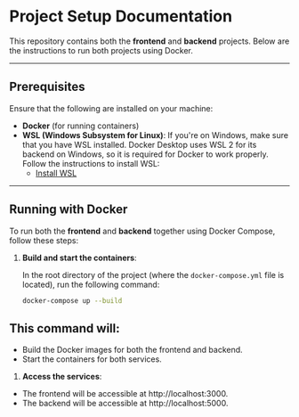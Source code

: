 # Project Setup Documentation

This repository contains both the **frontend** and **backend** projects. Below are the instructions to run both projects using Docker.

---

## Prerequisites

Ensure that the following are installed on your machine:

- **Docker** (for running containers)
- **WSL (Windows Subsystem for Linux)**: If you're on Windows, make sure that you have WSL installed. Docker Desktop uses WSL 2 for its backend on Windows, so it is required for Docker to work properly. Follow the instructions to install WSL:
  - [Install WSL](https://docs.microsoft.com/en-us/windows/wsl/install)

---

## Running with Docker

To run both the **frontend** and **backend** together using Docker Compose, follow these steps:

1. **Build and start the containers**:

   In the root directory of the project (where the `docker-compose.yml` file is located), run the following command:

   ```bash
   docker-compose up --build

## This command will:

- Build the Docker images for both the frontend and backend.
- Start the containers for both services.
1. **Access the services**:

- The frontend will be accessible at http://localhost:3000.
- The backend will be accessible at http://localhost:5000.
